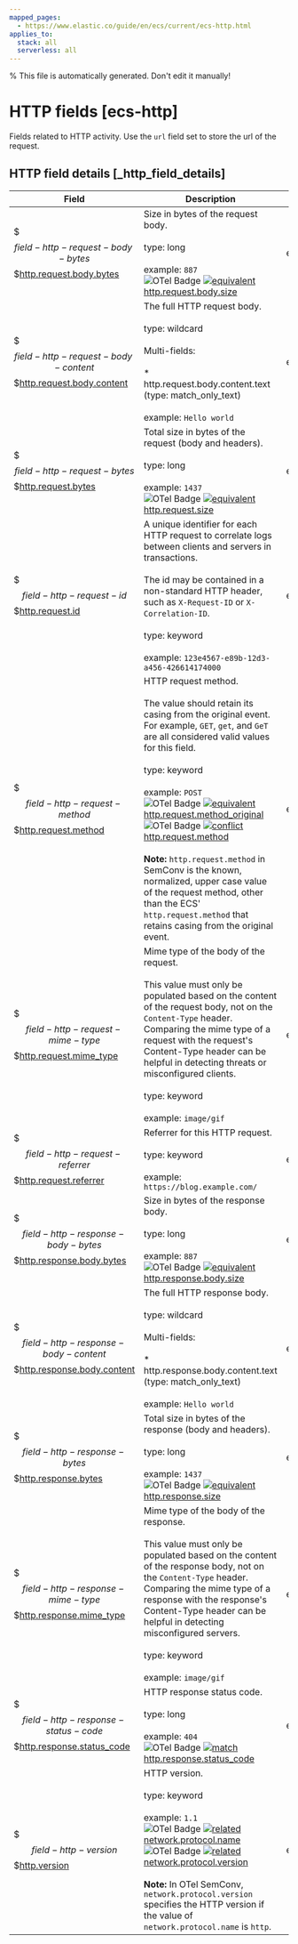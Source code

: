 ```yaml
---
mapped_pages:
  - https://www.elastic.co/guide/en/ecs/current/ecs-http.html
applies_to:
  stack: all
  serverless: all
---
```

% This file is automatically generated. Don't edit it manually!

# HTTP fields [ecs-http]

Fields related to HTTP activity. Use the `url` field set to store the url of the request.

## HTTP field details [_http_field_details]

| Field | Description | Level |
| --- | --- | --- |
| $$$field-http-request-body-bytes$$$[http.request.body.bytes](#field-http-request-body-bytes) | Size in bytes of the request body.<br><br>type: long<br><br>example: `887`<br>![OTel Badge](https://img.shields.io/badge/OpenTelemetry-4a5ca6?style=flat&logo=opentelemetry) [![equivalent](https://img.shields.io/badge/equivalent-1ba9f5?style=flat)](/reference/ecs-opentelemetry.md#ecs-opentelemetry-relation) [http.request.body.size](https://opentelemetry.io/docs/specs/semconv/attributes-registry/http/#http-request-body-size) | extended |
| $$$field-http-request-body-content$$$[http.request.body.content](#field-http-request-body-content) | The full HTTP request body.<br><br>type: wildcard<br><br>Multi-fields:<br><br>* http.request.body.content.text (type: match_only_text)<br><br>example: `Hello world`<br> | extended |
| $$$field-http-request-bytes$$$[http.request.bytes](#field-http-request-bytes) | Total size in bytes of the request (body and headers).<br><br>type: long<br><br>example: `1437`<br>![OTel Badge](https://img.shields.io/badge/OpenTelemetry-4a5ca6?style=flat&logo=opentelemetry) [![equivalent](https://img.shields.io/badge/equivalent-1ba9f5?style=flat)](/reference/ecs-opentelemetry.md#ecs-opentelemetry-relation) [http.request.size](https://opentelemetry.io/docs/specs/semconv/attributes-registry/http/#http-request-size) | extended |
| $$$field-http-request-id$$$[http.request.id](#field-http-request-id) | A unique identifier for each HTTP request to correlate logs between clients and servers in transactions.<br><br>The id may be contained in a non-standard HTTP header, such as `X-Request-ID` or `X-Correlation-ID`.<br><br>type: keyword<br><br>example: `123e4567-e89b-12d3-a456-426614174000`<br> | extended |
| $$$field-http-request-method$$$[http.request.method](#field-http-request-method) | HTTP request method.<br><br>The value should retain its casing from the original event. For example, `GET`, `get`, and `GeT` are all considered valid values for this field.<br><br>type: keyword<br><br>example: `POST`<br>![OTel Badge](https://img.shields.io/badge/OpenTelemetry-4a5ca6?style=flat&logo=opentelemetry) [![equivalent](https://img.shields.io/badge/equivalent-1ba9f5?style=flat)](/reference/ecs-opentelemetry.md#ecs-opentelemetry-relation) [http.request.method_original](https://opentelemetry.io/docs/specs/semconv/attributes-registry/http/#http-request-method-original)![OTel Badge](https://img.shields.io/badge/OpenTelemetry-4a5ca6?style=flat&logo=opentelemetry) [![conflict](https://img.shields.io/badge/conflict-910000?style=flat)](/reference/ecs-opentelemetry.md#ecs-opentelemetry-relation) [http.request.method](https://opentelemetry.io/docs/specs/semconv/attributes-registry/http/#http-request-method)<br><br>**Note:** `http.request.method` in SemConv is the known, normalized, upper case value of the request method, other than the ECS' `http.request.method` that retains casing from the original event. | extended |
| $$$field-http-request-mime-type$$$[http.request.mime_type](#field-http-request-mime-type) | Mime type of the body of the request.<br><br>This value must only be populated based on the content of the request body, not on the `Content-Type` header. Comparing the mime type of a request with the request's Content-Type header can be helpful in detecting threats or misconfigured clients.<br><br>type: keyword<br><br>example: `image/gif`<br> | extended |
| $$$field-http-request-referrer$$$[http.request.referrer](#field-http-request-referrer) | Referrer for this HTTP request.<br><br>type: keyword<br><br>example: `https://blog.example.com/`<br> | extended |
| $$$field-http-response-body-bytes$$$[http.response.body.bytes](#field-http-response-body-bytes) | Size in bytes of the response body.<br><br>type: long<br><br>example: `887`<br>![OTel Badge](https://img.shields.io/badge/OpenTelemetry-4a5ca6?style=flat&logo=opentelemetry) [![equivalent](https://img.shields.io/badge/equivalent-1ba9f5?style=flat)](/reference/ecs-opentelemetry.md#ecs-opentelemetry-relation) [http.response.body.size](https://opentelemetry.io/docs/specs/semconv/attributes-registry/http/#http-response-body-size) | extended |
| $$$field-http-response-body-content$$$[http.response.body.content](#field-http-response-body-content) | The full HTTP response body.<br><br>type: wildcard<br><br>Multi-fields:<br><br>* http.response.body.content.text (type: match_only_text)<br><br>example: `Hello world`<br> | extended |
| $$$field-http-response-bytes$$$[http.response.bytes](#field-http-response-bytes) | Total size in bytes of the response (body and headers).<br><br>type: long<br><br>example: `1437`<br>![OTel Badge](https://img.shields.io/badge/OpenTelemetry-4a5ca6?style=flat&logo=opentelemetry) [![equivalent](https://img.shields.io/badge/equivalent-1ba9f5?style=flat)](/reference/ecs-opentelemetry.md#ecs-opentelemetry-relation) [http.response.size](https://opentelemetry.io/docs/specs/semconv/attributes-registry/http/#http-response-size) | extended |
| $$$field-http-response-mime-type$$$[http.response.mime_type](#field-http-response-mime-type) | Mime type of the body of the response.<br><br>This value must only be populated based on the content of the response body, not on the `Content-Type` header. Comparing the mime type of a response with the response's Content-Type header can be helpful in detecting misconfigured servers.<br><br>type: keyword<br><br>example: `image/gif`<br> | extended |
| $$$field-http-response-status-code$$$[http.response.status_code](#field-http-response-status-code) | HTTP response status code.<br><br>type: long<br><br>example: `404`<br>![OTel Badge](https://img.shields.io/badge/OpenTelemetry-4a5ca6?style=flat&logo=opentelemetry) [![match](https://img.shields.io/badge/match-93c93e?style=flat)](/reference/ecs-opentelemetry.md#ecs-opentelemetry-relation) [http.response.status_code](https://opentelemetry.io/docs/specs/semconv/attributes-registry/http/#http-response-status-code) | extended |
| $$$field-http-version$$$[http.version](#field-http-version) | HTTP version.<br><br>type: keyword<br><br>example: `1.1`<br>![OTel Badge](https://img.shields.io/badge/OpenTelemetry-4a5ca6?style=flat&logo=opentelemetry) [![related](https://img.shields.io/badge/related-efc20d?style=flat)](/reference/ecs-opentelemetry.md#ecs-opentelemetry-relation) [network.protocol.name](https://opentelemetry.io/docs/specs/semconv/attributes-registry/network/#network-protocol-name)![OTel Badge](https://img.shields.io/badge/OpenTelemetry-4a5ca6?style=flat&logo=opentelemetry) [![related](https://img.shields.io/badge/related-efc20d?style=flat)](/reference/ecs-opentelemetry.md#ecs-opentelemetry-relation) [network.protocol.version](https://opentelemetry.io/docs/specs/semconv/attributes-registry/network/#network-protocol-version)<br><br>**Note:** In OTel SemConv, `network.protocol.version` specifies the HTTP version if the value of `network.protocol.name` is `http`. | extended |


